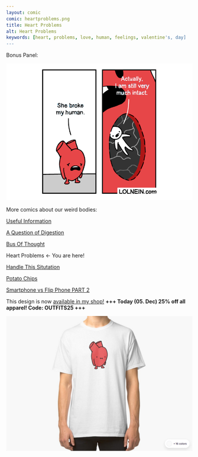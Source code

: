 ```yaml
---
layout: comic
comic: heartproblems.png
title: Heart Problems
alt: Heart Problems
keywords: [heart, problems, love, human, feelings, valentine's, day]
---
```


Bonus Panel:

![Heart Problems Bonus Panel](/images/heartproblems_bonus.png)


More comics about our weird bodies:

[Useful Information](https://lolnein.com/2017/07/18/usefulinformation/)

[A Question of Digestion](https://lolnein.com/2019/09/10/aquestionofdigestion/)

[Bus Of Thought](https://lolnein.com/2019/09/05/busofthought/)

Heart Problems <- You are here!

[Handle This Situtation](https://lolnein.com/2019/04/25/handlethissituation/)

[Potato Chips](https://lolnein.com/2017/06/21/potatochips/)

[Smartphone vs Flip Phone PART 2](http://lolnein.com/2014/10/01/smartphones2/)


This design is now [available in my shop!](https://www.redbubble.com/people/lolnein/shop?asc=u) __+++ Today (05. Dec) 25% off all apparel! Code: OUTFITS25 +++__


 


[![Heart Problems Shirt](/images/heartproblems_shirt.png)](https://www.redbubble.com/people/lolnein/shop?asc=u)